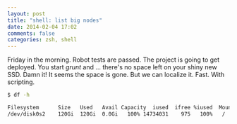 ```yaml
---
layout: post
title: "shell: list big nodes"
date: 2014-02-04 17:02
comments: false
categories: zsh, shell
---
```


Friday in the morning. Robot tests are passed. The project is going to get deployed. You start *grunt* and ... there's no space left on your shiny new SSD. Damn it! It seems the space is gone. But we can localize it. Fast. With scripting.

<!-- more -->

```sh
$ df -h

Filesystem      Size   Used   Avail Capacity  iused  ifree %iused  Mounted on
/dev/disk0s2    120Gi  120Gi  0.0Gi   100% 14734031    975   100%   /
```



